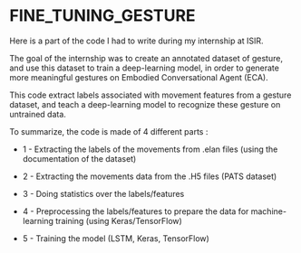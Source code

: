 # FINE_TUNING_GESTURE
Here is a part of the code I had to write during my internship at ISIR.

The goal of the internship was to create an annotated dataset of gesture, and use this dataset to train a deep-learning model, in order to generate more meaningful gestures on Embodied Conversational Agent (ECA).

This code extract labels associated with movement features from a gesture dataset, and teach a deep-learning model to recognize these gesture on untrained data.

To summarize, the code is made of 4 different parts :

* 1 - Extracting the labels of the movements from .elan files (using the documentation of the dataset)

* 2 - Extracting the movements data from the .H5 files (PATS dataset)
  
* 3 - Doing statistics over the labels/features
  
* 4 - Preprocessing the labels/features to prepare the data for machine-learning training (using Keras/TensorFlow)
  
* 5 - Training the model (LSTM, Keras, TensorFlow)

